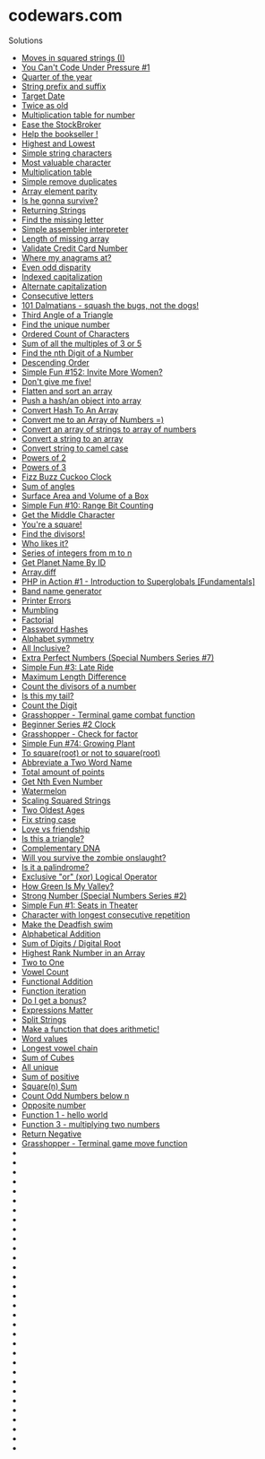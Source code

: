 # codewars.com

Solutions 

* [Moves in squared strings (I)](https://www.codewars.com/kata/56dbe0e313c2f63be4000b25)
* [You Can't Code Under Pressure #1](https://www.codewars.com/kata/53ee5429ba190077850011d4)
* [Quarter of the year](https://www.codewars.com/kata/5ce9c1000bab0b001134f5af)
* [String prefix and suffix](https://www.codewars.com/kata/5ce969ab07d4b7002dcaa7a1)
* [Target Date](https://www.codewars.com/kata/569218bc919ccba77000000b)
* [Twice as old](https://www.codewars.com/kata/5b853229cfde412a470000d0)
* [Multiplication table for number](https://www.codewars.com/kata/5a2fd38b55519ed98f0000ce)
* [Ease the StockBroker](https://www.codewars.com/kata/54de3257f565801d96001200)
* [Help the bookseller !](https://www.codewars.com/kata/54dc6f5a224c26032800005c)
* [Highest and Lowest](https://www.codewars.com/kata/554b4ac871d6813a03000035)
* [Simple string characters](https://www.codewars.com/kata/5a29a0898f27f2d9c9000058)
* [Most valuable character](https://www.codewars.com/kata/5dd5128f16eced000e4c42ba)
* [Multiplication table](https://www.codewars.com/kata/534d2f5b5371ecf8d2000a08)
* [Simple remove duplicates](https://www.codewars.com/kata/5ba38ba180824a86850000f7)
* [Array element parity](https://www.codewars.com/kata/5a092d9e46d843b9db000064)
* [Is he gonna survive?](https://www.codewars.com/kata/59ca8246d751df55cc00014c)
* [Returning Strings](https://www.codewars.com/kata/55a70521798b14d4750000a4)
* [Find the missing letter](https://www.codewars.com/kata/5839edaa6754d6fec10000a2)
* [Simple assembler interpreter](https://www.codewars.com/kata/58e24788e24ddee28e000053)
* [Length of missing array](https://www.codewars.com/kata/57b6f5aadb5b3d0ae3000611)
* [Validate Credit Card Number](https://www.codewars.com/kata/5418a1dd6d8216e18a0012b2)
* [Where my anagrams at?](https://www.codewars.com/kata/523a86aa4230ebb5420001e1)
* [Even odd disparity](https://www.codewars.com/kata/59c62f1bdcc40560a2000060)
* [Indexed capitalization](https://www.codewars.com/kata/59cfc09a86a6fdf6df0000f1)
* [Alternate capitalization](https://www.codewars.com/kata/59cfc000aeb2844d16000075)
* [Consecutive letters](https://www.codewars.com/kata/5ce6728c939bf80029988b57)
* [101 Dalmatians - squash the bugs, not the dogs!](https://www.codewars.com/kata/56f6919a6b88de18ff000b36)
* [Third Angle of a Triangle](https://www.codewars.com/kata/5a023c426975981341000014)
* [Find the unique number](https://www.codewars.com/kata/585d7d5adb20cf33cb000235)
* [Ordered Count of Characters](https://www.codewars.com/kata/57a6633153ba33189e000074)
* [Sum of all the multiples of 3 or 5](https://www.codewars.com/kata/57f36495c0bb25ecf50000e7)
* [Find the nth Digit of a Number](https://www.codewars.com/kata/577b9960df78c19bca00007e)
* [Descending Order](https://www.codewars.com/kata/5467e4d82edf8bbf40000155)
* [Simple Fun #152: Invite More Women?](https://www.codewars.com/kata/58acfe4ae0201e1708000075)
* [Don't give me five!](https://www.codewars.com/kata/5813d19765d81c592200001a)
* [Flatten and sort an array](https://www.codewars.com/kata/57ee99a16c8df7b02d00045f)
* [Push a hash/an object into array](https://www.codewars.com/kata/527b3cd0492b6b15250060af)
* [Convert Hash To An Array](https://www.codewars.com/kata/59557b2a6e595316ab000046)
* [Convert me to an Array of Numbers =)](https://www.codewars.com/kata/58d5becd3cdcbff3c1000065)
* [Convert an array of strings to array of numbers](https://www.codewars.com/kata/5783d8f3202c0e486c001d23)
* [Convert a string to an array](https://www.codewars.com/kata/57e76bc428d6fbc2d500036d)
* [Convert string to camel case](https://www.codewars.com/kata/517abf86da9663f1d2000003)
* [Powers of 2](https://www.codewars.com/kata/57a083a57cb1f31db7000028)
* [Powers of 3](https://www.codewars.com/kata/57be674b93687de78c0001d9)
* [Fizz Buzz Cuckoo Clock](https://www.codewars.com/kata/58485a43d750d23bad0000e6)
* [Sum of angles](https://www.codewars.com/kata/5a03b3f6a1c9040084001765)
* [Surface Area and Volume of a Box](https://www.codewars.com/kata/565f5825379664a26b00007c)
* [Simple Fun #10: Range Bit Counting](https://www.codewars.com/kata/58845748bd5733f1b300001f)
* [Get the Middle Character](https://www.codewars.com/kata/56747fd5cb988479af000028)
* [You're a square!](https://www.codewars.com/kata/54c27a33fb7da0db0100040e)
* [Find the divisors!](https://www.codewars.com/kata/544aed4c4a30184e960010f4)
* [Who likes it?](https://www.codewars.com/kata/5266876b8f4bf2da9b000362)
* [Series of integers from m to n](https://www.codewars.com/kata/5841f680c5c9b092950001ae)
* [Get Planet Name By ID](https://www.codewars.com/kata/515e188a311df01cba000003)
* [Array.diff](https://www.codewars.com/kata/523f5d21c841566fde000009)
* [PHP in Action #1 - Introduction to Superglobals [Fundamentals]](https://www.codewars.com/kata/57e0a796f5ec16a11a001c93)
* [Band name generator](https://www.codewars.com/kata/59727ff285281a44e3000011)
* [Printer Errors](https://www.codewars.com/kata/56541980fa08ab47a0000040)
* [Mumbling](https://www.codewars.com/kata/5667e8f4e3f572a8f2000039)
* [Factorial](https://www.codewars.com/kata/57a049e253ba33ac5e000212)
* [Password Hashes](https://www.codewars.com/kata/54207f9677730acd490000d1)
* [Alphabet symmetry](https://www.codewars.com/kata/59d9ff9f7905dfeed50000b0)
* [All Inclusive?](https://www.codewars.com/kata/5700c9acc1555755be00027e)
* [Extra Perfect Numbers (Special Numbers Series #7)](https://www.codewars.com/kata/5a662a02e626c54e87000123)
* [Simple Fun #3: Late Ride](https://www.codewars.com/kata/588422ba4e8efb583d00007d)
* [Maximum Length Difference](https://www.codewars.com/kata/5663f5305102699bad000056)
* [Count the divisors of a number](https://www.codewars.com/kata/542c0f198e077084c0000c2e)
* [Is this my tail?](https://www.codewars.com/kata/56f695399400f5d9ef000af5)
* [Count the Digit](https://www.codewars.com/kata/566fc12495810954b1000030)
* [Grasshopper - Terminal game combat function](https://www.codewars.com/kata/586c1cf4b98de0399300001d)
* [Beginner Series #2 Clock](https://www.codewars.com/kata/55f9bca8ecaa9eac7100004a)
* [Grasshopper - Check for factor](https://www.codewars.com/kata/55cbc3586671f6aa070000fb)
* [Simple Fun #74: Growing Plant](https://www.codewars.com/kata/58941fec8afa3618c9000184)
* [To square(root) or not to square(root)](https://www.codewars.com/kata/57f6ad55cca6e045d2000627)
* [Abbreviate a Two Word Name](https://www.codewars.com/kata/57eadb7ecd143f4c9c0000a3)
* [Total amount of points](https://www.codewars.com/kata/5bb904724c47249b10000131)
* [Get Nth Even Number](https://www.codewars.com/kata/5933a1f8552bc2750a0000ed)
* [Watermelon](https://www.codewars.com/kata/55192f4ecd82ff826900089e)
* [Scaling Squared Strings](https://www.codewars.com/kata/56ed20a2c4e5d69155000301)
* [Two Oldest Ages](https://www.codewars.com/kata/511f11d355fe575d2c000001)
* [Fix string case](https://www.codewars.com/kata/5b180e9fedaa564a7000009a)
* [Love vs friendship](https://www.codewars.com/kata/59706036f6e5d1e22d000016)
* [Is this a triangle?](https://www.codewars.com/kata/56606694ec01347ce800001b)
* [Complementary DNA](https://www.codewars.com/kata/554e4a2f232cdd87d9000038)
* [Will you survive the zombie onslaught?](https://www.codewars.com/kata/5deeb1cc0d5bc9000f70aa74)
* [Is it a palindrome?](https://www.codewars.com/kata/57a1fd2ce298a731b20006a4)
* [Exclusive "or" (xor) Logical Operator](https://www.codewars.com/kata/56fa3c5ce4d45d2a52001b3c)
* [How Green Is My Valley?](https://www.codewars.com/kata/56e3cd1d93c3d940e50006a4)
* [Strong Number (Special Numbers Series #2)](https://www.codewars.com/kata/5a4d303f880385399b000001)
* [Simple Fun #1: Seats in Theater](https://www.codewars.com/kata/588417e576933b0ec9000045)
* [Character with longest consecutive repetition](https://www.codewars.com/kata/586d6cefbcc21eed7a001155)
* [Make the Deadfish swim](https://www.codewars.com/kata/51e0007c1f9378fa810002a9)
* [Alphabetical Addition](https://www.codewars.com/kata/5d50e3914861a500121e1958)
* [Sum of Digits / Digital Root](https://www.codewars.com/kata/541c8630095125aba6000c00)
* [Highest Rank Number in an Array](https://www.codewars.com/kata/5420fc9bb5b2c7fd57000004)
* [Two to One](https://www.codewars.com/kata/5656b6906de340bd1b0000ac)
* [Vowel Count](https://www.codewars.com/kata/54ff3102c1bad923760001f3)
* [Functional Addition](https://www.codewars.com/kata/538835ae443aae6e03000547)
* [Function iteration](https://www.codewars.com/kata/54b679eaac3d54e6ca0008c9)
* [Do I get a bonus?](https://www.codewars.com/kata/56f6ad906b88de513f000d96)
* [Expressions Matter](https://www.codewars.com/kata/5ae62fcf252e66d44d00008e)
* [Split Strings](https://www.codewars.com/kata/515de9ae9dcfc28eb6000001)
* [Make a function that does arithmetic!](https://www.codewars.com/kata/583f158ea20cfcbeb400000a)
* [Word values](https://www.codewars.com/kata/598d91785d4ce3ec4f000018)
* [Longest vowel chain](https://www.codewars.com/kata/59c5f4e9d751df43cf000035)
* [Sum of Cubes](https://www.codewars.com/kata/59a8570b570190d313000037)
* [All unique](https://www.codewars.com/kata/553e8b195b853c6db4000048)
* [Sum of positive](https://www.codewars.com/kata/5715eaedb436cf5606000381)
* [Square(n) Sum](https://www.codewars.com/kata/515e271a311df0350d00000f)
* [Count Odd Numbers below n](https://www.codewars.com/kata/59342039eb450e39970000a6)
* [Opposite number](https://www.codewars.com/kata/56dec885c54a926dcd001095)
* [Function 1 - hello world](https://www.codewars.com/kata/523b4ff7adca849afe000035)
* [Function 3 - multiplying two numbers](https://www.codewars.com/kata/523b66342d0c301ae400003b)
* [Return Negative](https://www.codewars.com/kata/55685cd7ad70877c23000102)
* [Grasshopper - Terminal game move function](https://www.codewars.com/kata/563a631f7cbbc236cf0000c2)
* []()
* []()
* []()
* []()
* []()
* []()
* []()
* []()
* []()
* []()
* []()
* []()
* []()
* []()
* []()
* []()
* []()
* []()
* []()
* []()
* []()
* []()
* []()
* []()
* []()
* []()
* []()
* []()
* []()
* []()
* []()
* []()